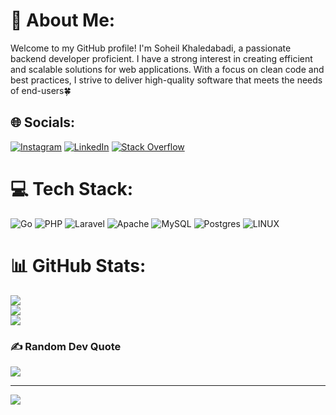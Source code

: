 # 💫 About Me:
Welcome to my GitHub profile! I'm Soheil Khaledabadi, a passionate backend developer proficient. I have a strong interest in creating efficient and scalable solutions for web applications. With a focus on clean code and best practices, I strive to deliver high-quality software that meets the needs of end-users🍀


## 🌐 Socials:
[![Instagram](https://img.shields.io/badge/Instagram-%23E4405F.svg?logo=Instagram&logoColor=white)](https://instagram.com/soheil_khaledabadi) [![LinkedIn](https://img.shields.io/badge/LinkedIn-%230077B5.svg?logo=linkedin&logoColor=white)](https://linkedin.com/in/soheil-khaledabadi-17821621b) [![Stack Overflow](https://img.shields.io/badge/-Stackoverflow-FE7A16?logo=stack-overflow&logoColor=white)](https://stackoverflow.com/users/18247370) 

# 💻 Tech Stack:
![Go](https://img.shields.io/badge/go-%2300ADD8.svg?style=for-the-badge&logo=go&logoColor=white) ![PHP](https://img.shields.io/badge/php-%23777BB4.svg?style=for-the-badge&logo=php&logoColor=white) ![Laravel](https://img.shields.io/badge/laravel-%23FF2D20.svg?style=for-the-badge&logo=laravel&logoColor=white) ![Apache](https://img.shields.io/badge/apache-%23D42029.svg?style=for-the-badge&logo=apache&logoColor=white) ![MySQL](https://img.shields.io/badge/mysql-%2300f.svg?style=for-the-badge&logo=mysql&logoColor=white) ![Postgres](https://img.shields.io/badge/postgres-%23316192.svg?style=for-the-badge&logo=postgresql&logoColor=white) ![LINUX](https://img.shields.io/badge/Postman-FF6C37?style=for-the-badge&logo=postman&logoColor=white)
# 📊 GitHub Stats:
![](https://github-readme-stats.vercel.app/api?username=soheilkhaledabdi&theme=chartreuse-dark&hide_border=false&include_all_commits=true&count_private=true)<br/>
![](https://github-readme-streak-stats.herokuapp.com/?user=soheilkhaledabdi&theme=chartreuse-dark&hide_border=false)<br/>
![](https://github-readme-stats.vercel.app/api/top-langs/?username=soheilkhaledabdi&theme=chartreuse-dark&hide_border=false&include_all_commits=true&count_private=true&layout=compact)

### ✍️ Random Dev Quote
![](https://quotes-github-readme.vercel.app/api?type=horizontal&theme=dark)


---
[![](https://visitcount.itsvg.in/api?id=soheilkhaledabdi&icon=2&color=0)](https://visitcount.itsvg.in)

<!-- Proudly created with GPRM ( https://gprm.itsvg.in ) -->
